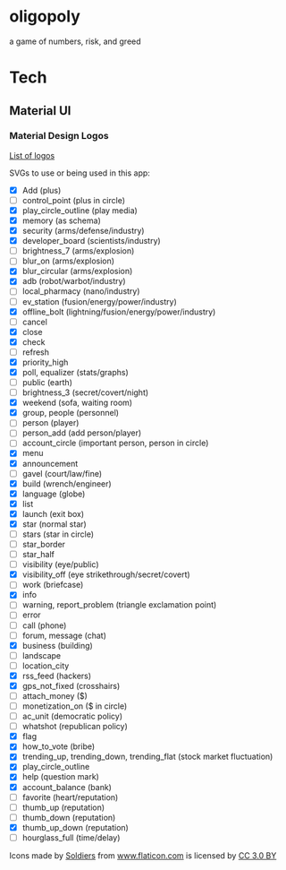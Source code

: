 # oligopoly
a game of numbers, risk, and greed

# Tech
## Material UI
### Material Design Logos
[List of logos](https://material.io/tools/icons/?icon=input&style=baseline)

SVGs to use or being used in this app:

* [x] Add (plus)
* [ ] control_point (plus in circle)
* [x] play_circle_outline (play media)
* [x] memory (as schema)
* [x] security (arms/defense/industry)
* [x] developer_board (scientists/industry)
* [ ] brightness_7 (arms/explosion)
* [ ] blur_on (arms/explosion)
* [x] blur_circular (arms/explosion)
* [x] adb (robot/warbot/industry)
* [ ] local_pharmacy (nano/industry)
* [ ] ev_station (fusion/energy/power/industry)
* [x] offline_bolt (lightning/fusion/energy/power/industry)
* [ ] cancel
* [x] close
* [x] check
* [ ] refresh
* [x] priority_high
* [x] poll, equalizer (stats/graphs)
* [ ] public (earth)
* [ ] brightness_3 (secret/covert/night)
* [x] weekend (sofa, waiting room)
* [x] group, people (personnel)
* [ ] person (player)
* [ ] person_add (add person/player)
* [ ] account_circle (important person, person in circle)
* [x] menu
* [x] announcement
* [ ] gavel (court/law/fine)
* [x] build (wrench/engineer)
* [x] language (globe)
* [x] list
* [x] launch (exit box)
* [x] star (normal star)
* [ ] stars (star in circle)
* [ ] star_border
* [ ] star_half
* [ ] visibility (eye/public)
* [x] visibility_off (eye strikethrough/secret/covert)
* [ ] work (briefcase)
* [x] info
* [ ] warning, report_problem (triangle exclamation point)
* [ ] error
* [ ] call (phone)
* [ ] forum, message (chat)
* [x] business (building)
* [ ] landscape
* [ ] location_city
* [x] rss_feed (hackers)
* [x] gps_not_fixed (crosshairs)
* [ ] attach_money ($)
* [ ] monetization_on ($ in circle)
* [ ] ac_unit (democratic policy)
* [ ] whatshot (republican policy)
* [x] flag
* [x] how_to_vote (bribe)
* [x] trending_up, trending_down, trending_flat (stock market fluctuation)
* [x] play_circle_outline
* [x] help (question mark)
* [x] account_balance (bank)
* [ ] favorite (heart/reputation)
* [ ] thumb_up (reputation)
* [ ] thumb_down (reputation)
* [x] thumb_up_down (reputation)
* [ ] hourglass_full (time/delay)

<div>Icons made by <a href="https://www.flaticon.com/authors/freepik" title="Soldiers">Soldiers</a> from <a href="https://www.flaticon.com/"     title="Flaticon">www.flaticon.com</a> is licensed by <a href="http://creativecommons.org/licenses/by/3.0/"     title="Creative Commons BY 3.0" target="_blank">CC 3.0 BY</a></div>
